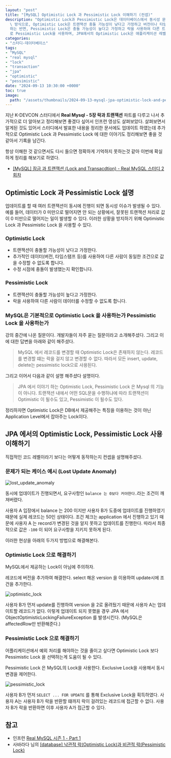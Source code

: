 ```yaml
---
layout: "post"
title: "[MySQL] Optimistic Lock 과 Pessimistic Lock 이해하기 (컨셉)"
description: "Optimistic Lock과 Pessimistic Lock은 데이터베이스에서 동시성 문제를 해결하기 위한 두 가지 접근\
  \ 방식으로, Optimistic Lock은 트랜잭션 충돌 가능성이 낮다고 가정하고 버전이나 타임스탬프를 사용하여 수정 시점에 충돌 여부를 확인\
  하는 반면, Pessimistic Lock은 충돌 가능성이 높다고 가정하고 락을 사용하여 다른 트랜잭션의 수정을 차단한다. MySQL은 기본적으\
  로 Pessimistic Lock을 사용하며, JPA에서의 Optimistic Lock은 애플리케이션 레벨에서 처리되는 특성이다."
categories:
- "스터디-데이터베이스"
tags:
- "MySQL"
- "real mysql"
- "lock"
- "transaction"
- "jpa"
- "optimistic"
- "pessimistic"
date: "2024-09-13 10:30:00 +0000"
toc: true
image:
  path: "/assets/thumbnails/2024-09-13-mysql-jpa-optimistic-lock-and-pessimistic-lock.jpg"
---
```


지난 K-DEVCON 스터디에서 **Real Mysql - 5장 락과 트랜잭션** 파트를 다루고 나서 추가적으로 더 알아보고 정리해보면 좋겠다 싶어서 인프런 영상도 살펴보았다. 살펴보면서 알게된 것도 있어서 스터디에서 발표한 내용을 정리한 문서에도 업데이트 하였는데 추가적으로 Optimistic Lock 과 Pessimistic Lock 에 대한 이야기도 정리해보면 좋을 것 같아서 기록을 남긴다.

항상 이해한 것 같으면서도 다시 들으면 정확하게 기억하지 못하는것 같아 이번에 확실하게 정리를 해보기로 하였다.

- [[MySQL] 잠금 과 트랜잭션 (Lock and Transacdtion) - Real MySQL 스터디 2회차](/2024/09/07/mysql-lock-and-transaction)

## Optimistic Lock 과 Pessimistic Lock 설명

업데이트를 할 때 여러 트랜잭션이 동시에 진행이 되면 동시성 이슈가 발생될 수 있다. 예를 들어, 데이터가 0 미만으로 떨어지면 안 되는 상황에서, 잘못된 트랜잭션 처리로 값이 0 미만으로 떨어지는 일이 발생할 수 있다. 이러한 상황을 방지하기 위해 Optimistic Lock 과 Pessimistic Lock 을 사용할 수 있다.

### Optimistic Lock

- 트랜잭션이 충돌할 가능성이 낮다고 가정한다.
- 추가적인 데이터(버전, 타임스탬프 등)를 사용하여 다른 사람이 동일한 조건으로 값을 수정할 수 없도록 합니다.
- 수정 시점에 충돌이 발생했는지 확인합니다.

### Pessimistic Lock

- 트랜잭션이 충돌할 가능성이 높다고 가정한다.
- 락을 사용하여 다른 사람이 데이터를 수정할 수 없도록 합니다.

### MySQL은 기본적으로 Optimistic Lock 을 사용하는가 Pessimistic Lock 을 사용하는가

강의 중간에 나온 질문이다. 개발자들이 자주 묻는 질문이라고 소개해주셨다.
그리고 이에 대한 답변을 아래와 같이 해주셨다.

> MySQL 에서 레코드를 변경할 때 Optimistic Lock은 존재하지 않는다.
> 레코드를 변경할 떄는 락을 걸지 않고 변경할 수 없다. 따라서 모든 insert, update, delete는 pessimistic lock으로 사용된다.

그리고 이어서 다음과 같이 설명 해주셨다 설명이다.

> JPA 에서 이야기 하는 Optimistic Lock, Pessimistic Lock 은 Mysql 의 기능이 아니다.
> 트랜잭션 내에서 어떤 SQL문을 수행하냐에 따라 트랜잭션이 Optimistic 이 될수도 있고, Pessimistic 이 될수도 있다.

정리하자면 Optimistic Lock은 DB에서 제공해주는 특징을 이용하는 것이 아닌 Application Level에서 잡아주는 Lock이다.

## JPA 에서의 Optimistic Lock, Pessimistic Lock 사용 이해하기

직접적인 코드 레벨이라기 보다는 어떻게 동작하는지 컨셉을 설명해주셨다.

### 문제가 되는 케이스 예시 (Lost Update Anomaly)

![lost_update_anomaly](/assets/images/2024-09-13-mysql-jpa-optimistic-lock-and-pessimistic-lock/lost_update_anomaly.png)

동시에 업데이트가 진행되면서, 요구사항인 `balance 는 0보다 커야한다.`라는 조건이 깨져버렸다.

사용자 A 입장에서 balance 는 200 이지만 사용자 B가 도중에 업데이트를 진행하였기 때문에 실제 레코드는 50인 상태이다.
조건 체크는 application 에서 진행하고 있기 때문에 사용자 A 는 record가 변경된 것을 알지 못하고 업데이트를 진행한다.
따라서 최종적으로 값은 `-100` 이 되어 요구사항을 지키지 못하게 된다.

이러한 현상을 아래의 두가지 방법으로 해결해본다.

### Optimistic Lock 으로 해결하기

MySQL에서 제공하는 Lock이 아님에 주의하자.

레코드에 버전을 추가하여 해결한다. select 해온 version 을 이용하여 update시에 조건을 추가한다.

![optimistic_lock](/assets/images/2024-09-13-mysql-jpa-optimistic-lock-and-pessimistic-lock/optimistic_lock.png)

사용자 B가 먼저 update를 진행하여 version 을 2로 올려뒀기 때문에 사용자 A는 업데이트할 레코드가 없다.
이렇게 업데이트 되지 못했을 경우 JPA 에서 ObjectOptimisticLockingFailureException 를 발생시킨다.
(MySQL은 affectedRow만 반환해준다.)

### Pessimistic Lock 으로 해결하기

어플리케이션에서 예외 처리를 해야하는 것을 줄이고 싶다면 Optimistic Lock 보다 Pessimistic Lock 을 선택하는게 도움이 될 수 있다.

Pessimistic Lock 은 MySQL의 Lock을 사용한다. Exclusive Lock을 사용해서 동시 변경을 제어한다.

![pessimistic_lock](/assets/images/2024-09-13-mysql-jpa-optimistic-lock-and-pessimistic-lock/pessimistic_lock.png)

사용자 B가 먼저 `SELECT ... FOR UPDATE` 를 통해 Exclusive Lock을 획득하였다. 사용자 A는 사용자 B가 락을 반환할 떄까지 락이 걸려있는 레코드에 접근할 수 없다. 사용자 B가 락을 반환하면 이후 사용자 A가 접근할 수 있다.

## 참고

- 인프런 [Real MySQL 시즌 1 - Part 1](https://www.inflearn.com/course/real-mysql-part-1)
- 사바라다 님의 [[database] 낙관적 락(Optimistic Lock)과 비관적 락(Pessimistic Lock)](https://sabarada.tistory.com/175)
